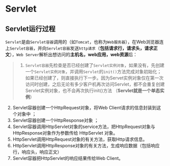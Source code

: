 # Servlet

## Servlet运行过程
`Servlet`是由`Servlet容器`调用的（如`Tomcat`，也称为`Web服务器`），在Web浏览器连上`Servlet容器`，并向`Servlet容器`发送`http请求`（**包括请求行，请求头，请求正文**），`Web Server`解析出想访问的**主机名，web应用，web资源**后： 

>1. `Servlet容器`先检查是否已经创建了`Servlet实例对象`，如果没有，先创建一个`Servlet实例对象`，并调用`Servlet`的`init()`方法完成对象初始化；
如果已经创建了，则直接执行下一步。因为Servet实例对象仅在第一次访问时创建，之后无论有多少客户机再次访问Servlet，都不会重复创建Servlet实例对象，也不会再次执行init()方法 （**Servlet就是一个单态实例**）
2. Servlet容器创建一个HttpRequest对象，将Web Client请求的信息封装到这个对象中 ；
3. Servlet容器创建一个HttpResponse对象 ；
4. Servlet容器调用HttpServlet对象的service方法，把HttpRequest对象与HttpResponse对象作为参数传给 HttpServlet 对象。 
5. HttpServlet调用HttpRequest对象的有关方法，获取Http请求信息。 
6. HttpServlet调用HttpResponse对象的有关方法，生成响应数据（包括响应行，响应头，响应正文） 
7. Servlet容器把HttpServlet的响应结果传给Web Client。